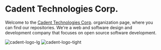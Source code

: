 # Cadent Technologies Corp.

Welcome to the [Cadent Technologies Corp](https://cadent.com/). organization page, where you can find our repositories. We're a web and software design and development company that focuses on open source software development.

![cadent-logo-lg](https://github.com/cadentcom/.github/assets/37887507/1dd71008-2c52-4e70-834b-6e6bcc34cc1b)
![cadent-logo-tight](https://github.com/cadentcom/.github/assets/37887507/da54f631-115b-4cca-9d4b-6df5046ae188)
